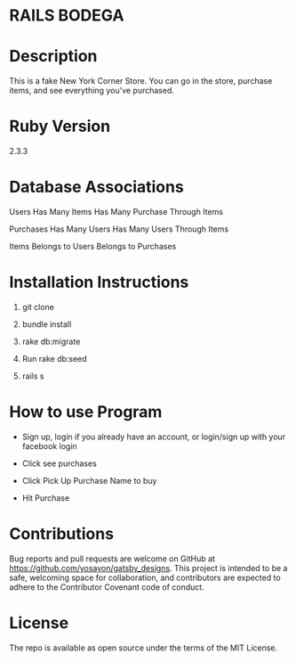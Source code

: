 # RAILS BODEGA

# Description

This is a fake New York Corner Store. You can go in the store, purchase items, and see everything you've purchased.

# Ruby Version

2.3.3

# Database Associations

Users
Has Many Items
Has Many Purchase Through Items

Purchases
Has Many Users
Has Many Users Through Items

Items
Belongs to Users
Belongs to Purchases


# Installation Instructions

1. git clone

2. bundle install

3. rake db:migrate

4. Run rake db:seed

5. rails s


# How to use Program

* Sign up, login if you already have an account, or login/sign up with your facebook login

* Click see purchases

* Click Pick Up Purchase Name to buy

* Hit Purchase


# Contributions

Bug reports and pull requests are welcome on GitHub at https://github.com/yosayon/gatsby_designs. This project is intended to be a safe, welcoming space for collaboration, and contributors are expected to adhere to the Contributor Covenant code of conduct.

# License

The repo is available as open source under the terms of the MIT License.
